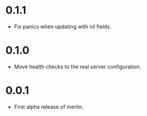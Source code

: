 # 0.1.1

* Fix panics when updating with nil fields.

# 0.1.0

* Move health checks to the real server configuration.

# 0.0.1

* First alpha release of merlin.
